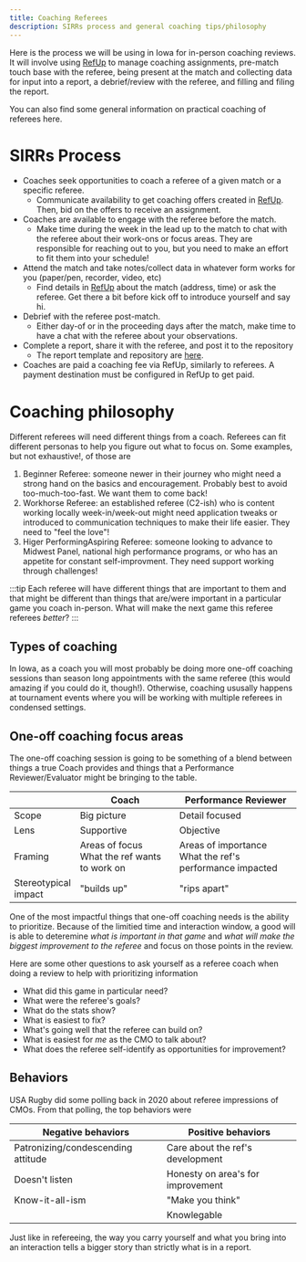 ```yaml
---
title: Coaching Referees
description: SIRRs process and general coaching tips/philosophy
---
```


Here is the process we will be using in Iowa for in-person coaching reviews. It will involve using [RefUp](/referee-resources/refup) to manage coaching assignments, pre-match touch base with the referee, being present at the match and collecting data for input into a report, a debrief/review with the referee, and filling and filing the report.

You can also find some general information on practical coaching of referees here.

# SIRRs Process

- Coaches seek opportunities to coach a referee of a given match or a specific referee.
  - Communicate availability to get coaching offers created in [RefUp](/referee-resources/refup). Then, bid on the offers to receive an assignment.
- Coaches are available to engage with the referee before the match.
  - Make time during the week in the lead up to the match to chat with the referee about their work-ons or focus areas. They are responsible for reaching out to you, but you need to make an effort to fit them into your schedule!
- Attend the match and take notes/collect data in whatever form works for you (paper/pen, recorder, video, etc)
  - Find details in [RefUp](/referee-resources/refup) about the match (address, time) or ask the referee. Get there a bit before kick off to introduce yourself and say hi.
- Debrief with the referee post-match.
  - Either day-of or in the proceeding days after the match, make time to have a chat with the referee about your observations.
- Complete a report, share it with the referee, and post it to the repository
  - The report template and repository are <a href='https://drive.google.com/drive/folders/1Bj4w_p_EmoZOytCzThSfZhc1nSx3XGdD' target='_blank'>here</a>.
- Coaches are paid a coaching fee via RefUp, similarly to referees. A payment destination must be configured in RefUp to get paid.

# Coaching philosophy

Different referees will need different things from a coach. Referees can fit different personas to help you figure out what to focus on. Some examples, but not exhaustive!, of those are

1. Beginner Referee: someone newer in their journey who might need a strong hand on the basics and encouragement. Probably best to avoid too-much-too-fast. We want them to come back!
2. Workhorse Referee: an established referee (C2-ish) who is content working locally week-in/week-out might need application tweaks or introduced to communication techniques to make their life easier. They need to "feel the love"!
3. Higer PerformingAspiring Referee: someone looking to advance to Midwest Panel, national high performance programs, or who has an appetite for constant self-improvment. They need support working through challenges!

:::tip
Each referee will have different things that are important to them and that might be different than things that are/were important in a particular game you coach in-person. What will make the next game this referee referees _better_?
:::

## Types of coaching

In Iowa, as a coach you will most probably be doing more one-off coaching sessions than season long appointments with the same referee (this would amazing if you could do it, though!). Otherwise, coaching ususally happens at tournament events where you will be working with multiple referees in condensed settings.

## One-off coaching focus areas

The one-off coaching session is going to be something of a blend between things a true Coach provides and things that a Performance Reviewer/Evaluator might be bringing to the table.

|                          | Coach                                            | Performance Reviewer                                        |
| ------------------------ | ------------------------------------------------ | ----------------------------------------------------------- |
| Scope                    | Big picture                                      | Detail focused                                              |
| Lens                     | Supportive                                       | Objective                                                   |
| Framing                  | Areas of focus<br/>What the ref wants to work on | Areas of importance<br/>What the ref's performance impacted |
| Stereotypical<br/>impact | "builds up"                                      | "rips apart"                                                |

One of the most impactful things that one-off coaching needs is the ability to prioritize. Because of the limitied time and interaction window, a good will is able to deteremine _what is important in that game_ and _what will make the biggest improvement to the referee_ and focus on those points in the review.

Here are some other questions to ask yourself as a referee coach when doing a review to help with prioritizing information

- What did this game in particular need?
- What were the referee's goals?
- What do the stats show?
- What is easiest to fix?
- What's going well that the referee can build on?
- What is easiest for _me_ as the CMO to talk about?
- What does the referee self-identify as opportunities for improvement?

## Behaviors

USA Rugby did some polling back in 2020 about referee impressions of CMOs. From that polling, the top behaviors were

| Negative behaviors                 | Positive behaviors                |
| ---------------------------------- | --------------------------------- |
| Patronizing/condescending attitude | Care about the ref's development  |
| Doesn't listen                     | Honesty on area's for improvement |
| Know-it-all-ism                    | "Make you think"                  |
|                                    | Knowlegable                       |

Just like in refereeing, the way you carry yourself and what you bring into an interaction tells a bigger story than strictly what is in a report.
